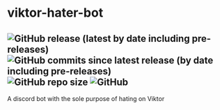 # viktor-hater-bot
## ![GitHub release (latest by date including pre-releases)](https://img.shields.io/github/v/release/sabotack/viktor-hater-bot?include_prereleases&label=current%20version) ![GitHub commits since latest release (by date including pre-releases)](https://img.shields.io/github/commits-since/sabotack/viktor-hater-bot/latest?include_prereleases) ![GitHub repo size](https://img.shields.io/github/repo-size/sabotack/viktor-hater-bot) ![GitHub](https://img.shields.io/github/license/sabotack/viktor-hater-bot)

A discord bot with the sole purpose of hating on Viktor
